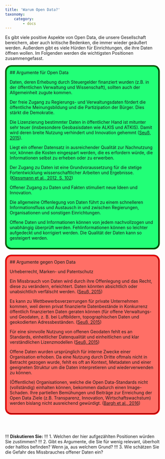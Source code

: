 ```yaml
---
title: 'Warum Open Data?'
taxonomy:
    category:
        - docs
---
```


Es gibt viele positive Aspekte von Open Data, die unsere Gesellschaft bereichern, aber auch kritische Bedenken, die immer wieder geäußert werden. Außerdem gibt es viele Hürden für Einrichtungen, die ihre Daten öffnen wollen. Im Folgenden werden die wichtigsten Positionen zusammengefasst.


<!--
|  Pro | Contra  |
|:------:|:-----------:|


- **Transparenz:** Bürger können das Handeln des Staates besser nachvollziehen. Öffentliche Behörden und Organisationen legen Rechenschaft über die Verwendung von Steuergeldern, Zuwendungen und Spenden ab. Sie gewinnen so an Glaubhaftigkeit und Vertrauen gegenüber der Öffentlichkeit.
- **Partizipation:**
-->
<div markdown="1" style="background-color:#22ff77; padding:10px;  border-radius: 20px; border-style:groove; border-width: 4pt; border-color: green">
## Argumente für Open Data

Daten, deren Erhebung durch Steuergelder finanziert wurden (z.B. in der öffentlichen Verwaltung und Wissenschaft), sollten auch der Allgemeinheit zugute kommen.

Der freie Zugang zu Regierungs- und Verwaltungsdaten fördert die öffentliche Meinungsbildung und die Partizipation der Bürger. Dies stärkt die Demokratie.

Die Lizenzierung bestimmter Daten in öffentlicher Hand ist mitunter sehr teuer (insbesondere Geobasisdaten wie ALKIS und ATKIS). Damit wird deren breite Nutzung verhindert und Innovation gehemmt  ([Seuß, 2015](../literatur#Seus2015)).

Liegt ein offener Datensatz in ausreichender Qualität zur Nachnutzung vor, können die Kosten eingespart werden, die es erfordern würde, die Informationen selbst zu erheben oder zu erwerben.

Der Zugang zu Daten ist eine Grundvoraussetzung für die stetige Fortentwicklung wissenschaftlicher Arbeiten und Ergebnisse. ([Klessmann et al., 2012, S. 102](../literatur#klessmann2012open))

Offener Zugang zu Daten und Fakten stimuliert neue Ideen und Innovation.

Die allgemeine Offenlegung von Daten führt zu einem schnelleren Informationsfluss und Austausch in und zwischen Regierungen, Organisationen und sonstigen Einrichtungen.

Offene Daten und Informationen können von jedem nachvollzogen und unabhängig überprüft werden. Fehlinformationen können so leichter aufgedeckt und korrigiert werden. Die Qualität der Daten kann so gesteigert werden.
</div>
<br/>
<div markdown="1" style="background-color:#ff6f66; padding:10px;  border-radius: 20px; border-style:groove; border-width: 4pt; border-color: red">
## Argumente gegen Open Data

Urheberrecht, Marken- und Patentschutz

Ein Missbrauch von Daten wird durch ihre Offenlegung und das Recht, diese zu verändern, erleichtert. Daten könnten absichtlich oder unabsichtlich verfälscht werden. ([Seuß, 2015](../literatur#Seus2015))


Es kann zu Wettbewerbsverzerrungen für private Unternehmen kommen, weil deren privat finanzierte Datenbestände in Konkurrenz öffentlich finanzierten Daten geraten können (für offene Verwaltungs- und Geodaten, z. B. bei Luftbildern, topographischen Daten und geokodierten Adressbeständen. ([Seuß, 2015](../literatur#Seus2015))

Für eine sinnvolle Nutzung von offenen Geodaten fehlt es an Standards, einheitlicher Datenqualität und einheitlichen und klar verständlichen Lizenzmodellen ([Seuß, 2015](../literatur#Seus2015))

Offene Daten wurden ursprünglich für interne Zwecke einer Organisation erhoben. Da eine Nutzung durch Dritte oftmals nicht in Betracht gezogen wurde, fehlt es oft an Kontext, Metadaten und einer geeigneten Struktur um die Daten interpretieren und wiederverwenden zu können.

(Öffentliche) Organisationen, welche die Open Data-Standards nicht (vollständig) einhalten können, bekommen dadurch einen Image-Schaden. Ihre partiellen Bemühungen und Beiträge zur Erreichung der Open Data Ziele (z.B. Transparenz, Innovation, Wirtschaftswachstum) werden bislang nicht ausreichend gewürdigt. ([Bargh et al., 2016](../literatur#Bargh2016))
</div>

<br/><br/>

!!! **Diskutieren Sie:**
!!! 1. Welchen der hier aufgezählten Positionen würden Sie zustimmen?
!!! 2. Gibt es Argumente, die Sie für wenig relevant, überholt oder haltlos befinden? Wenn ja, aus welchem Grund?
!!! 3. Wie schätzen Sie die Gefahr des Missbrauches offener Daten ein?
